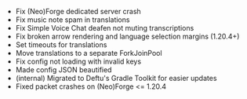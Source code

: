 - Fix (Neo)Forge dedicated server crash
- Fix music note spam in translations
- Fix Simple Voice Chat deafen not muting transcriptions
- Fix broken arrow rendering and language selection margins (1.20.4+)
- Set timeouts for translations
- Move translations to a separate ForkJoinPool
- Fix config not loading with invalid keys
- Made config JSON beautified
- (internal) Migrated to Deftu's Gradle Toolkit for easier updates
- Fixed packet crashes on (Neo)Forge <= 1.20.4
